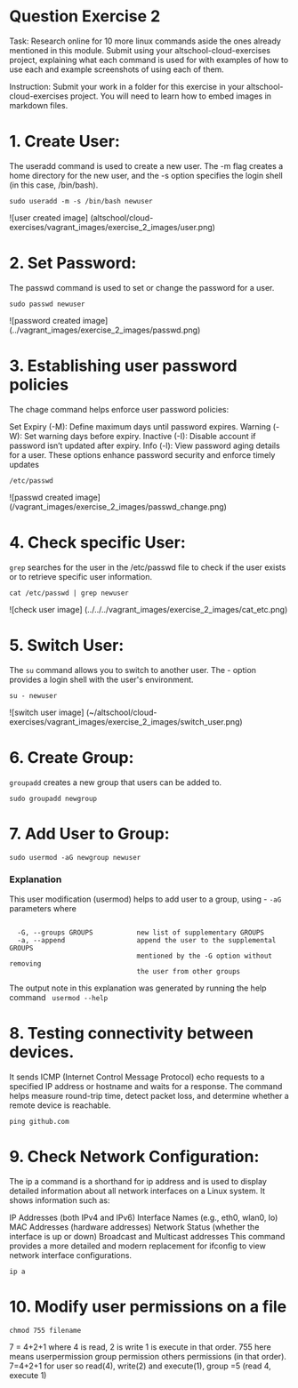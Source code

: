 # Question Exercise 2

Task: Research online for 10 more linux commands aside the ones already mentioned in this module.
Submit using your altschool-cloud-exercises project, explaining what each command is used for with examples of how to use each and example screenshots of using each of them.

Instruction: Submit your work in a folder for this exercise in your altschool-cloud-exercises project. You will need to learn how to embed images in markdown files.

# 1. Create User:

The useradd command is used to create a new user. The -m flag creates a home directory for the new user, and the -s option specifies the login shell (in this case, /bin/bash).
```
sudo useradd -m -s /bin/bash newuser
```
![user created image] (altschool/cloud-exercises/vagrant_images/exercise_2_images/user.png)

# 2. Set Password:
The passwd command is used to set or change the password for a user.
```
sudo passwd newuser
```
![password created image] (../vagrant_images/exercise_2_images/passwd.png)


# 3. Establishing user password policies
The chage command helps enforce user password policies:

Set Expiry (-M): Define maximum days until password expires.
Warning (-W): Set warning days before expiry.
Inactive (-I): Disable account if password isn’t updated after expiry.
Info (-l): View password aging details for a user.
These options enhance password security and enforce timely updates

```
/etc/passwd
```
![passwd created image] (/vagrant_images/exercise_2_images/passwd_change.png)


# 4. Check specific User:
```grep```  searches for the user in the /etc/passwd file to check if the user exists or to retrieve specific user information.
```
cat /etc/passwd | grep newuser
```
![check user image] (../../../vagrant_images/exercise_2_images/cat_etc.png)

# 5. Switch User:
 The ```su``` command allows you to switch to another user. The - option provides a login shell with the user's environment.

```
su - newuser
```
![switch user image] (~/altschool/cloud-exercises/vagrant_images/exercise_2_images/switch_user.png)

# 6. Create Group:
```groupadd``` creates a new group that users can be added to.
```
sudo groupadd newgroup
```

# 7. Add User to Group:
```
sudo usermod -aG newgroup newuser
```
### Explanation
This user modification (usermod) helps to add user to a group,  using - ``` -aG ``` parameters where
```

  -G, --groups GROUPS           new list of supplementary GROUPS
  -a, --append                  append the user to the supplemental GROUPS
                                mentioned by the -G option without removing
                                the user from other groups

```
The output note in this explanation was generated by running the help command ``` usermod --help```

# 8.  Testing connectivity between devices. 
 It sends ICMP (Internet Control Message Protocol) echo requests to a specified IP address or hostname and waits for a response. 
The command helps measure round-trip time, detect packet loss, and determine whether a remote device is reachable.

 ```
ping github.com
```

# 9.  Check Network Configuration:
The ip a command is a shorthand for ip address and is used to display detailed information about all network interfaces on a Linux system. It shows information such as:

IP Addresses (both IPv4 and IPv6)
Interface Names (e.g., eth0, wlan0, lo)
MAC Addresses (hardware addresses)
Network Status (whether the interface is up or down)
Broadcast and Multicast addresses
This command provides a more detailed and modern replacement for ifconfig to view network interface configurations.
```
ip a
```

# 10. Modify user permissions on a file

```
chmod 755 filename
```
7 = 4+2+1 where 4 is read, 2 is write
1 is execute in that order. 755 here means userpermission group permission others permissions (in that order). 7=4+2+1 for user so read(4), write(2) and execute(1), group =5 (read 4, execute 1)
